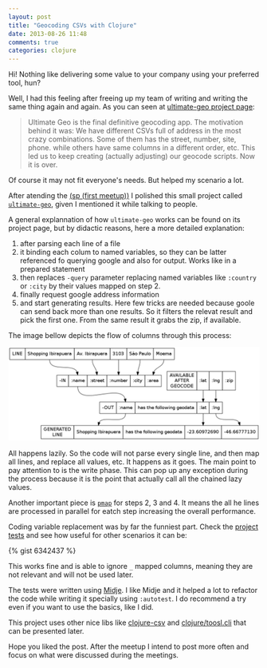 ```yaml
---
layout: post
title: "Geocoding CSVs with Clojure"
date: 2013-08-26 11:48
comments: true
categories: clojure
---
```


Hi! Nothing like delivering some value to your company using your preferred tool, hun?

Well, I had this feeling after freeing up my team of writing and writing the same thing again and again. As you can seen at [ultimate-geo project page](https://github.com/paulosuzart/ultimate-geo):



> Ultimate Geo is the final definitive geocoding app. The motivation behind it was: We have different CSVs full of address in the most crazy combinations. Some of them has the street, number, site, phone. while others have same columns in a different order, etc. This led us to keep creating (actually adjusting) our geocode scripts. Now it is over.

Of course it may not fit everyone's needs. But helped my scenario a lot.
<!--more-->
After atending the [(sp (first meetup))](http://www.meetup.com/clj-sp/events/132201232/) I polished this small project called [`ultimate-geo`](https://github.com/paulosuzart/ultimate-geo), given I mentioned it while talking to people.

A general explannation of how `ultimate-geo` works can be found on its project page, but by didactic reasons, here a more detailed explanation:

   1. after parsing each line of a file
   1. it binding each colum to named variables, so they can be latter referenced fo querying google and also for output. Works like in a prepared statement
   1. then replaces `-query` parameter replacing named variables like `:country` or `:city` by their values mapped on step 2.
   1. finally request google address information
   1. and start generating results. Here few tricks are needed because goole can send back more than one results. So it filters the relevat result and pick the first one. From the same result it grabs the zip, if available.

The image bellow depicts the flow of columns through this process:

![ultimate-geo](http://github.com/paulosuzart/ultimate-geo/raw/master/ultimate.png)

All happens lazily. So the code will not parse every single line, and then map all lines, and replace all values, etc. It happens as it goes. The main point to pay attention to is the write phase. This can pop up any exception during the process because it is the point that actually call all the chained lazy values.

Another important piece is [`pmap`](http://clojuredocs.org/clojure_core/clojure.core/pmap) for steps 2, 3 and 4. It means the all he lines are processed in parallel for eatch step increasing the overall performance.

Coding variable replacement was by far the funniest part. Check the [project tests](https://github.com/paulosuzart/ultimate-geo/blob/master/test/geocoder/t_core.clj) and see how useful for other scenarios it can be:

{% gist 6342437 %}

This works fine and is able to ignore `_` mapped columns, meaning they are not relevant and will not be used later.

The tests were written using [Midje](https://github.com/marick/Midje). I like Midje and it helped a lot to refactor the code while writing it specially using `:autotest`. I do recommend a try even if you want to use the basics, like I did.

This project uses other nice libs like [clojure-csv](https://github.com/davidsantiago/clojure-csv) and [clojure/toosl.cli](https://github.com/clojure/tools.cli) that can be presented later.

Hope you liked the post. After the meetup I intend to post more often and focus on what were discussed during the meetings.


